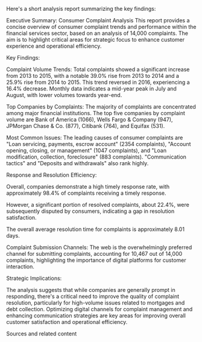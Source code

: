 Here's a short analysis report summarizing the key findings:

Executive Summary: Consumer Complaint Analysis
This report provides a concise overview of consumer complaint trends and performance within the financial services sector, based on an analysis of 14,000 complaints. The aim is to highlight critical areas for strategic focus to enhance customer experience and operational efficiency.

Key Findings:

Complaint Volume Trends: Total complaints showed a significant increase from 2013 to 2015, with a notable 39.0% rise from 2013 to 2014 and a 25.9% rise from 2014 to 2015. This trend reversed in 2016, experiencing a 16.4% decrease. Monthly data indicates a mid-year peak in July and August, with lower volumes towards year-end.   

Top Companies by Complaints: The majority of complaints are concentrated among major financial institutions. The top five companies by complaint volume are Bank of America (1066), Wells Fargo & Company (947), JPMorgan Chase & Co. (877), Citibank (764), and Equifax (531).   

Most Common Issues: The leading causes of consumer complaints are "Loan servicing, payments, escrow account" (2354 complaints), "Account opening, closing, or management" (1047 complaints), and "Loan modification, collection, foreclosure" (883 complaints). "Communication tactics" and "Deposits and withdrawals" also rank highly.   

Response and Resolution Efficiency:

Overall, companies demonstrate a high timely response rate, with approximately 98.4% of complaints receiving a timely response.   

However, a significant portion of resolved complaints, about 22.4%, were subsequently disputed by consumers, indicating a gap in resolution satisfaction.   

The overall average resolution time for complaints is approximately 8.01 days.   

Complaint Submission Channels: The web is the overwhelmingly preferred channel for submitting complaints, accounting for 10,467 out of 14,000 complaints, highlighting the importance of digital platforms for customer interaction.   

Strategic Implications:

The analysis suggests that while companies are generally prompt in responding, there's a critical need to improve the quality of complaint resolution, particularly for high-volume issues related to mortgages and debt collection. Optimizing digital channels for complaint management and enhancing communication strategies are key areas for improving overall customer satisfaction and operational efficiency.


Sources and related content
